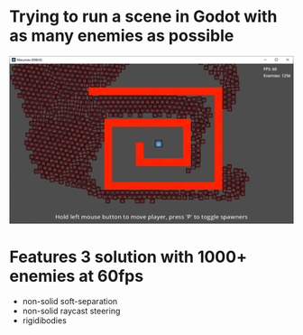 Trying to run a scene in Godot with as many enemies as possible
=============

![Screenshot Rigidbodies](screenshots/screenshot_rigidbodies.png)


# Features 3 solution with 1000+ enemies at 60fps

- non-solid soft-separation
- non-solid raycast steering
- rigidibodies

